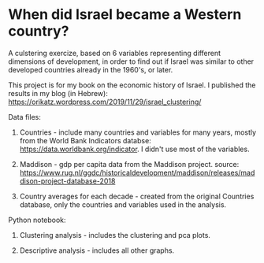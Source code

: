 # When did Israel became a Western country?
A culstering exercize, based on 6 variables representing different dimensions of development, in order to find out if Israel was similar to other developed countries already in the 1960's, or later. 

This project is for my book on the economic history of  Israel. I published the results in my blog (in Hebrew):
https://orikatz.wordpress.com/2019/11/29/israel_clustering/ 


Data files:

1. Countries - include many countries and variables for many years, mostly from the World Bank Indicators databse:
https://data.worldbank.org/indicator. 
I didn't use most of the variables. 

2. Maddison - gdp per capita data from the Maddison project. 
source: https://www.rug.nl/ggdc/historicaldevelopment/maddison/releases/maddison-project-database-2018

3. Country averages for each decade - created from the original Countries database, only the countries and variables used in the analysis.


Python notebook:

1. Clustering analysis - includes the clustering and pca plots.

2. Descriptive analysis - includes all other graphs.
